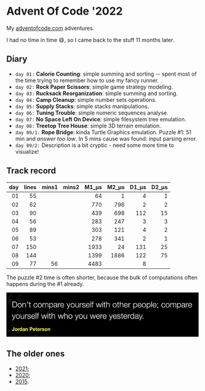# Advent Of Code '2022

My [adventofcode.com](https://adventofcode.com) adventures.<br />

I had no time in time 😄, so I came back to the stuff 11 months later.

## Diary

* `day 01:` **Calorie Counting**: simple summing and sorting -- spent most of the time trying to remember how to use my fancy runner.
* `day 02:` **Rock Paper Scissors**: simple game strategy modeling.
* `day 03:` **Rucksack Reorganization**: simple summing and sorting.
* `day 04:` **Camp Cleanup**: simple number sets operations.
* `day 05:` **Supply Stacks**: simple stacks manipulations.
* `day 06:` **Tuning Trouble**: simple numeric sequences analyse.
* `day 07:` **No Space Left On Device**: simple filesystem tree emulation.
* `day 08:` **Treetop Tree House**: simple 3D terrain emulation.
* `day 09/1:` **Rope Bridge**: kinda Turtle Graphics emulation. Puzzle #1: 51 min and _answer too low_. In 5 mins cause was found: input parsing error.
* `day 09/2:` Description is a bit cryptic - need some more time to visualize!

## Track record

| day|lines| mins1 | mins2 |M1_µs|M2_µs|D1_µs|D2_µs|
|---:|---:|------:|------:|---:|---:|---:|---:|
|01|55|       |       |64|1|4|1|
|02|62|       |       |770|796|2|2|
|03|90|       |       |439|698|112|15|
|04|56|       |       |283|247|3|3|
|05|89|       |       |303|121|4|2|
|06|53|       |       |278|341|2|1|
|07|150|       |       |1933|24|131|25|
|08|144|       |       |1399|1886|122|75|
|09|77|    56 | |4483| |8| |

The puzzle #2 time is often shorter, because the bulk of computations often happens during the #1 already.

![](quote.png)

## The older ones
* [2021](https://github.com/valango/adventOfCode_2021);
* [2020](https://github.com/valango/adventOfCode);
* [2015](https://github.com/valango/AdventOfCode_2015).
